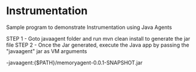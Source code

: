# Instrumentation

Sample program to demonstrate Instrumentation using Java Agents

STEP 1 - Goto javaagent folder and run mvn clean install to generate the jar file
STEP 2 - Once the Jar generated, execute the Java app by passing the "javaagent" jar as VM arguments

-javaagent:{$PATH}/memoryagent-0.0.1-SNAPSHOT.jar
